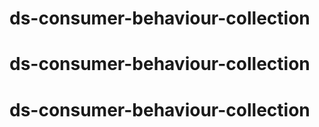 # ds-consumer-behaviour-collection
# ds-consumer-behaviour-collection
# ds-consumer-behaviour-collection
